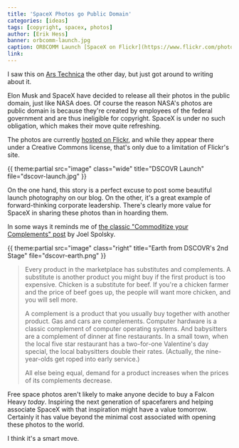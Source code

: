 ```yaml
---
title: 'SpaceX Photos go Public Domain'
categories: [ideas]
tags: [copyright, spacex, photos]
author: [Erik Hess]
banner: orbcomm-launch.jpg
caption: ORBCOMM Launch [SpaceX on Flickr](https://www.flickr.com/photos/spacexphotos/16236321533/)
link: 
---
```


I saw this on [Ars Technica](http://arstechnica.com/tech-policy/2015/03/elon-musk-puts-spacex-photos-into-the-public-domain) the other day, but just got around to writing about it. 

Elon Musk and SpaceX have decided to release all their photos in the public domain, just like NASA does. Of course the reason NASA's photos are public domain is because they're created by employees of the federal government and are thus ineligible for copyright. SpaceX is under no such obligation, which makes their move quite refreshing.

The photos are currently [hosted on Flickr](https://www.flickr.com/photos/spacexphotos), and while they appear there under a Creative Commons license, that's only due to a limitation of Flickr's site. 

{{ theme:partial src="image" class="wide" title="DSCOVR Launch" file="dscovr-launch.jpg" }}

On the one hand, this story is a perfect excuse to post some beautiful launch photography on our blog. On the other, it's a great example of forward-thinking corporate leadership. There's clearly more value for SpaceX in sharing these photos than in hoarding them.

In some ways it reminds me of [the classic "Commoditize your Complements" post](http://www.joelonsoftware.com/articles/StrategyLetterV.html) by Joel Spolsky. 

{{ theme:partial src="image" class="right" title="Earth from DSCOVR's 2nd Stage" file="dscovr-earth.png" }}

> Every product in the marketplace has substitutes and complements. A substitute is another product you might buy if the first product is too expensive. Chicken is a substitute for beef. If you're a chicken farmer and the price of beef goes up, the people will want more chicken, and you will sell more.
>
> A complement is a product that you usually buy together with another product. Gas and cars are complements. Computer hardware is a classic complement of computer operating systems. And babysitters are a complement of dinner at fine restaurants. In a small town, when the local five star restaurant has a two-for-one Valentine's day special, the local babysitters double their rates. (Actually, the nine-year-olds get roped into early service.)
>
> All else being equal, demand for a product increases when the prices of its complements decrease.

Free space photos aren't likely to make anyone decide to buy a Falcon Heavy *today*. Inspiring the next generation of spacefarers and helping associate SpaceX with that inspiration might have a value tomorrow. Certainly it has value beyond the minimal cost associated with opening these photos to the world.

I think it's a smart move.